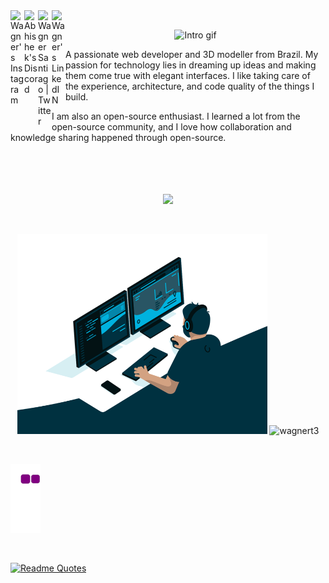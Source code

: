 <a href="https://www.instagram.com/wagner_ben10/">
  <img align="left" alt="Wagner's Instagram" width="22px" src="https://raw.githubusercontent.com/hussainweb/hussainweb/main/icons/instagram.png" />
</a>
<a href="https://discord.gg/wagnert3#0443">  
  <img align="left" alt="Abhishek's Discord" width="22px" src="https://raw.githubusercontent.com/peterthehan/peterthehan/master/assets/discord.svg" />
</a>
<a href="https://twitter.com/">
  <img align="left" alt="Wagner Santiago | Twitter" width="22px" src="https://raw.githubusercontent.com/peterthehan/peterthehan/master/assets/twitter.svg" />
</a>
<a href="https://www.linkedin.com/in/wagnersantiago/">
  <img align="left" alt="Wagner's LinkedIN" width="22px" src="https://raw.githubusercontent.com/peterthehan/peterthehan/master/assets/linkedin.svg" />
</a>

<br>
<p align="center">
  <img src="Intro.gif" alt="Intro gif" width="700" />
</p>


A passionate web developer and 3D modeller from Brazil. My passion for technology lies in dreaming up ideas and making them come true with elegant interfaces. I like taking care of the experience, architecture, and code quality of the things I build.

I am also an open-source enthusiast. I learned a lot from the open-source community, and I love how collaboration and knowledge sharing happened through open-source.
<br><br><br><br><br>

<p align="center">
  <a href="https://skillicons.dev">
    <img src="https://skillicons.dev/icons?i=js,html,css,figma,dart,flutter,github,cs,visualstudio,vscode,autocad,blender" />
  </a>
</p>

<br>
<p align="center">
  <img src="code.gif" alt="code gif" width="400" height="320" />
  <img src="https://github-readme-stats.vercel.app/api?username=wagnert3&show_icons=true&theme=white" alt="wagnert3" width="400" /> 
</p>
  
 <br> 
 
 ![snake gif](https://github.com/wagnert3/wagnert3/blob/output/github-contribution-grid-snake.gif)
 
<br>

  [![Readme Quotes](https://quotes-github-readme.vercel.app/api?type=horizontal)](https://github.com/piyushsuthar/github-readme-quotes)

 
